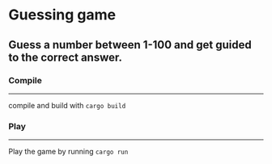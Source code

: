 # Guessing game
Guess a number between 1-100 and get guided to the correct answer.
---   
   
### Compile
---   
compile and build with ```cargo build```   
   
### Play
---   
Play the game by running ```cargo run```
